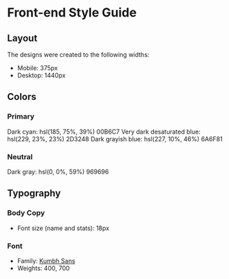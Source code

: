 # Front-end Style Guide

## Layout

The designs were created to the following widths:

- Mobile: 375px
- Desktop: 1440px

## Colors

### Primary

Dark cyan: hsl(185, 75%, 39%)   00B6C7
Very dark desaturated blue: hsl(229, 23%, 23%)  2D3248
Dark grayish blue: hsl(227, 10%, 46%)   6A6F81

### Neutral

Dark gray: hsl(0, 0%, 59%)  969696

## Typography

### Body Copy

- Font size (name and stats): 18px

### Font

- Family: [Kumbh Sans](https://fonts.google.com/specimen/Kumbh+Sans)
- Weights: 400, 700
